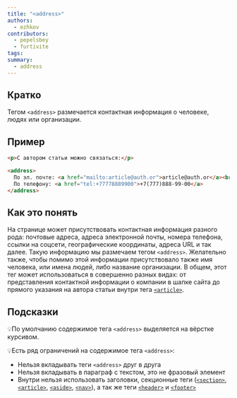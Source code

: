 ```yaml
---
title: "<address>"
authors:
  - ezhkov
contributors:
  - pepelsbey
  - furtivite
tags:
summary:
  - address
---
```

## Кратко

Тегом `<address>` размечается контактная информация о человеке, людях или организации.

## Пример

```html
<p>С автором статьи можно связаться:</p>

<address>
  По эл. почте: <a href="mailto:article@auth.or">article@auth.or</a><br>
  По телефону: <a href="tel:+77778889900">+7(777)888-99-00</a>
</address>
```

## Как это понять

На странице может присутствовать контактная информация разного рода: почтовые адреса, адреса электронной почты, номера телефона, ссылки на соцсети, географические координаты, адреса URL и так далее. Такую информацию мы размечаем тегом `<address>`. Желательно также, чтобы помимо этой информации присутствовало также имя человека, или имена людей, либо название организации. В общем, этот тег может использоваться в совершенно разных видах: от представления контактной информации о компании в шапке сайта до прямого указания на автора статьи внутри тега [`<article>`](/html/doka/article/).

## Подсказки

💡По умолчанию содержимое тега `<address>` выделяется на вёрстке курсивом.

💡Есть ряд ограничений на содержимое тега `<address>`:

- Нельзя вкладывать теги `<address>` друг в друга
- Нельзя вкладывать в параграф с текстом, это не фразовый элемент
- Внутри нельзя использовать заголовки, секционные теги ([`<section>`](/html/doka/section/), [`<article>`](/html/doka/article/), [`<aside>`](/html/doka/aside/), [`<nav>`](/html/doka/nav/)), а так же теги [`<header>`](/html/doka/header/) и [`<footer>`](/html/doka/footer/)
